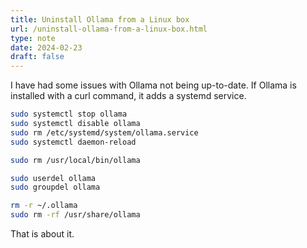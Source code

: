 ```yaml
---
title: Uninstall Ollama from a Linux box
url: /uninstall-ollama-from-a-linux-box.html
type: note
date: 2024-02-23
draft: false
---
```

I have had some issues with Ollama not being up-to-date. If Ollama is installed with a curl command, it adds a systemd service.

```sh
sudo systemctl stop ollama
sudo systemctl disable ollama
sudo rm /etc/systemd/system/ollama.service
sudo systemctl daemon-reload

sudo rm /usr/local/bin/ollama

sudo userdel ollama
sudo groupdel ollama

rm -r ~/.ollama
sudo rm -rf /usr/share/ollama
```

That is about it.
